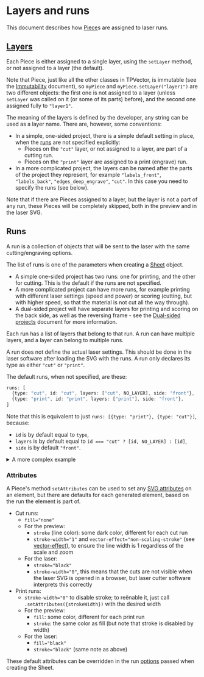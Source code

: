 # Layers and runs

This document describes how [Piece](../src/pieces.ts)s are assigned to laser
runs.

## [Layers](../src/layers.ts)

Each Piece is either assigned to a single layer, using the `setLayer` method, or
not assigned to a layer (the default).

Note that Piece, just like all the other classes in TPVector, is immutable (see
the [Immutability](immutability.md) document), so `myPiece` and
`myPiece.setLayer("layer1")` are two different objects: the first one is not
assigned to a layer (unless `setLayer` was called on it (or some of its parts)
before), and the second one assigned fully to `"layer1"`.

The meaning of the layers is defined by the developer, any string can be used as
a layer name. There are, however, some conventions:

- In a simple, one-sided project, there is a simple default setting in place,
  when the [runs](#runs) are not specified explicitly:
  - Pieces on the `"cut"` layer, or not assigned to a layer, are part of a
    cutting run.
  - Pieces on the `"print"` layer are assigned to a print (engrave) run.
- In a more complicated project, the layers can be named after the parts of the
  project they represent, for example `"labels_front"`, `"labels_back"`,
  `"edges_deep_engrave"`, `"cut"`. In this case you need to specify the runs
  (see below).

Note that if there are Pieces assigned to a layer, but the layer is not a part
of any run, these Pieces will be completely skipped, both in the preview and in
the laser SVG.

## Runs

A run is a collection of objects that will be sent to the laser with the same
cutting/engraving options.

The list of runs is one of the parameters when creating a
[Sheet](../src/sheet.ts) object.

- A simple one-sided project has two runs: one for printing, and the other for
  cutting. This is the default if the runs are not specified.
- A more complicated project can have more runs, for example printing with
  different laser settings (speed and power) or scoring (cutting, but with
  higher speed, so that the material is not cut all the way through).
- A dual-sided project will have separate layers for printing and scoring on the
  back side, as well as the reversing frame - see the
  [Dual-sided projects](dual_sided.md) document for more information.

Each run has a list of layers that belong to that run. A run can have multiple
layers, and a layer can belong to multiple runs.

A run does not define the actual laser settings. This should be done in the
laser software after loading the SVG with the runs. A run only declares its type
as either `"cut"` or `"print"`.

The default runs, when not specified, are these:

<!-- deno-fmt-ignore -->
```ts
runs: [
  {type: "cut", id: "cut", layers: ["cut", NO_LAYER], side: "front"},
  {type: "print", id: "print", layers: ["print"], side: "front"},
]
```

Note that this is equivalent to just `runs: [{type: "print"}, {type: "cut"}]`,
because:

- `id` is by default equal to `type`,
- `layers` is by default equal to `id === "cut" ? [id, NO_LAYER] : [id]`,
- `side` is by default `"front"`.

<details><summary>A more complex example</summary>

A complex dual-sided project could use the following definition (defaults in
comment):

<!-- deno-fmt-ignore -->
```ts
runs: [
  // Two layers to deep-engrave on the back:
  {
    type: "print",
    side: "back",
    id: "deep_back",
    layers: ["groove_back", "deep_labels_back"],
  },
  // A regular engrave on the back:
  {
    type: "print",
    side: "back",
    id: "print_back",
    /* layers: ["print_back"], */
  },
  // A score on the back:
  {
    type: "cut",
    side: "back",
    id: "score_back",
    /* layers: ["score_back"], */
  },
  // A deep-engrave labels on the front:
  {
    type: "print",
    /* side: "front", */
    id: "deep_labels_front",
    /* layers: ["deep_labels_front"], */
  },
  // A regular engrave on the front:
  {
    type: "print",
    /* side: "front", */
    /* id: "print", */
    /* layers: ["print"], */
  },
  // The regular cut, done on the front:
  {
    type: "cut",
    /* side: "front", */
    /* id: "cut", */
    /* layers: ["cut", NO_LAYER], */
  },
]
```

</details>

### Attributes

A Piece's method `setAttributes` can be used to set any
[SVG attributes](https://developer.mozilla.org/en-US/docs/Web/SVG/Attribute) on
an element, but there are defaults for each generated element, based on the run
the element is part of.

- Cut runs:
  - `fill="none"`
  - For the preview:
    - `stroke` (line color): some dark color, different for each cut run
    - `stroke-width="1"` and `vector-effect="non-scaling-stroke"` (see
      [vector-effect](https://developer.mozilla.org/en-US/docs/Web/SVG/Attribute/vector-effect)),
      to ensure the line width is 1 regardless of the scale and zoom
  - For the laser:
    - `stroke="black"`
    - `stroke-width="0"`, this means that the cuts are not visible when the
      laser SVG is opened in a browser, but laser cutter software interprets
      this correctly
- Print runs:
  - `stroke-width="0"` to disable stroke; to reënable it, just call
    `.setAttributes({strokeWidth})` with the desired width
  - For the preview:
    - `fill`: some color, different for each print run
    - `stroke`: the same color as fill (but note that stroke is disabled by
      width)
  - For the laser:
    - `fill="black"`
    - `stroke="black"` (same note as above)

These default attributes can be overridden in the run
[options](../src/options.ts) passed when creating the Sheet.
